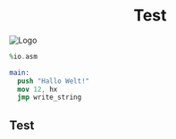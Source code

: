 <center><h1>Test</h1></center>

![Logo](https://triploit.github.io/assets/images/logo-test-1400x1400-72.png)
 
```nasm
%io.asm

main:
  push "Hallo Welt!"
  mov 12, hx
  jmp write_string
```
<dl>
<h2>Test</h2>
</dl>

